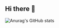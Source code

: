 ## Hi there 👋

![Anurag's GitHub stats](https://github-readme-stats.vercel.app/api?username=JackTallis&show_icons=true&theme=transparent)

<!--
**JackTallis/JackTallis** is a ✨ _special_ ✨ repository because its `README.md` (this file) appears on your GitHub profile.

Here are some ideas to get you started:

- 🔭 I’m currently working on ...
- 🌱 I’m currently learning ...
- 👯 I’m looking to collaborate on ...
- 🤔 I’m looking for help with ...
- 💬 Ask me about ...
- 📫 How to reach me: ...
- 😄 Pronouns: ...
- ⚡ Fun fact: ...
-->

